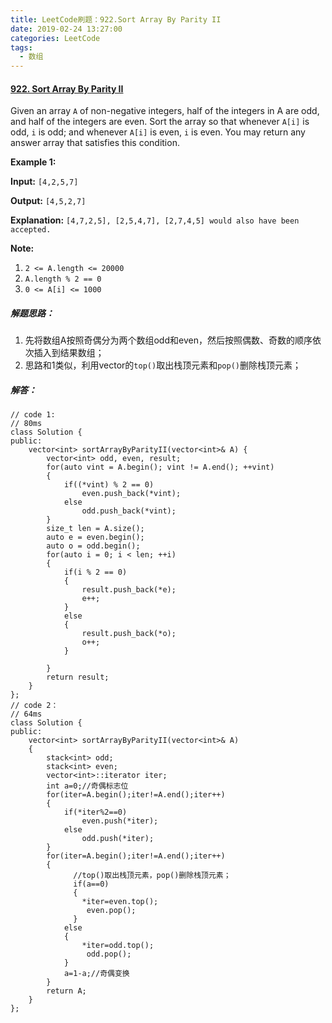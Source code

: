 ```yaml
---
title: LeetCode刷题：922.Sort Array By Parity II
date: 2019-02-24 13:27:00
categories: LeetCode
tags:
  - 数组
---
```

#### [922\. Sort Array By Parity II](https://leetcode-cn.com/problems/sort-array-by-parity-ii/)
Given an array `A` of non-negative integers, half of the integers in A are odd, and half of the integers are even.
Sort the array so that whenever `A[i]` is odd, `i` is odd; and whenever `A[i]` is even, `i` is even.
You may return any answer array that satisfies this condition.

**Example 1:**

**Input:** `[4,2,5,7]`

**Output:** `[4,5,2,7]`

**Explanation:** `[4,7,2,5], [2,5,4,7], [2,7,4,5] would also have been accepted.`

**Note:**
1.  `2 <= A.length <= 20000`
2.  `A.length % 2 == 0`
3.  `0 <= A[i] <= 1000`
##### 解题思路：
1. 先将数组A按照奇偶分为两个数组odd和even，然后按照偶数、奇数的顺序依次插入到结果数组；
2. 思路和1类似，利用vector的`top()`取出栈顶元素和`pop()`删除栈顶元素；
##### 解答：
```
// code 1:
// 80ms
class Solution {
public:
    vector<int> sortArrayByParityII(vector<int>& A) {
        vector<int> odd, even, result;
        for(auto vint = A.begin(); vint != A.end(); ++vint)
        {
            if((*vint) % 2 == 0)
                even.push_back(*vint);
            else
                odd.push_back(*vint);
        }
        size_t len = A.size();
        auto e = even.begin();
        auto o = odd.begin();
        for(auto i = 0; i < len; ++i)
        {
            if(i % 2 == 0)
            {
                result.push_back(*e);
                e++;
            }                
            else
            {
                result.push_back(*o);
                o++;
            }

        }
        return result;
    }
};
// code 2：
// 64ms
class Solution {
public:
    vector<int> sortArrayByParityII(vector<int>& A) 
    {
        stack<int> odd;
        stack<int> even;
        vector<int>::iterator iter;
        int a=0;//奇偶标志位
        for(iter=A.begin();iter!=A.end();iter++)
        {
            if(*iter%2==0)
                even.push(*iter);
            else
                odd.push(*iter);
        }
        for(iter=A.begin();iter!=A.end();iter++)
        {
              //top()取出栈顶元素，pop()删除栈顶元素；
              if(a==0)
              {
                *iter=even.top();
                 even.pop();
              }
            else
            {
                *iter=odd.top();
                 odd.pop();
            }
            a=1-a;//奇偶变换
        }
        return A;
    }
};
```